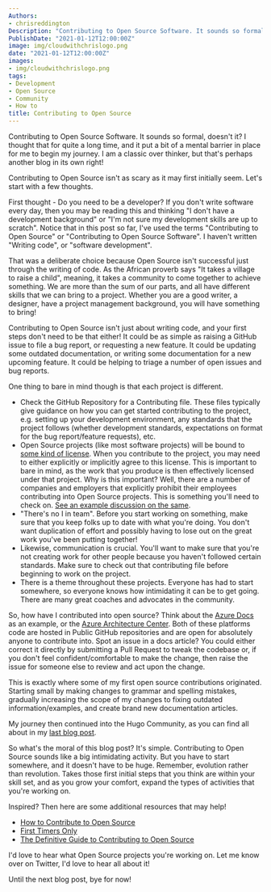 ```yaml
---
Authors: 
- chrisreddington
Description: "Contributing to Open Source Software. It sounds so formal, doesn't it? I thought that for quite a long time, and it put a bit of a mental barrier in place for me to begin my journey. I am a classic over thinker, but that's perhaps another blog in its own right! Contributing to Open Source isn't as scary as it may first initially seem. Let's start with a few thoughts."
PublishDate: "2021-01-12T12:00:00Z"
image: img/cloudwithchrislogo.png
date: "2021-01-12T12:00:00Z"
images:
- img/cloudwithchrislogo.png
tags:
- Development
- Open Source
- Community
- How to
title: Contributing to Open Source
---
```

Contributing to Open Source Software. It sounds so formal, doesn't it? I thought that for quite a long time, and it put a bit of a mental barrier in place for me to begin my journey. I am a classic over thinker, but that's perhaps another blog in its own right!

Contributing to Open Source isn't as scary as it may first initially seem. Let's start with a few thoughts.

First thought - Do you need to be a developer? If you don't write software every day, then you may be reading this and thinking "I don't have a development background" or "I'm not sure my development skills are up to scratch". Notice that in this post so far, I've used the terms "Contributing to Open Source" or "Contributing to Open Source Software". I haven't written "Writing code", or "software development".

That was a deliberate choice because Open Source isn't successful just through the writing of code. As the African proverb says "It takes a village to raise a child", meaning, it takes a community to come together to achieve something. We are more than the sum of our parts, and all have different skills that we can bring to a project. Whether you are a good writer, a designer, have a project management background, you will have something to bring!

Contributing to Open Source isn't just about writing code, and your first steps don't need to be that either! It could be as simple as raising a GitHub issue to file a bug report, or requesting a new feature. It could be updating some outdated documentation, or writing some documentation for a new upcoming feature. It could be helping to triage a number of open issues and bug reports.

One thing to bare in mind though is that each project is different.

* Check the GitHub Repository for a Contributing file. These files typically give guidance on how you can get started contributing to the project, e.g. setting up your development environment, any standards that the project follows (whether development standards, expectations on format for the bug report/feature requests), etc.
* Open Source projects (like most software projects) will be bound to [some kind of license](https://choosealicense.com/). When you contribute to the project, you may need to either explicitly or implicitly agree to this license. This is important to bare in mind, as the work that you produce is then effectively licensed under that project. Why is this important? Well, there are a number of companies and employers that explicitly prohibit their employees contributing into Open Source projects. This is something you'll need to check on. [See an example discussion on the same](https://softwareengineering.stackexchange.com/questions/11334/does-your-company-have-a-written-policy-about-contributing-to-open-source-projec).
* "There's no I in team". Before you start working on something, make sure that you keep folks up to date with what you're doing. You don't want duplication of effort and possibly having to lose out on the great work you've been putting together!
* Likewise, communication is crucial. You'll want to make sure that you're not creating work for other people because you haven't followed certain standards. Make sure to check out that contributing file before beginning to work on the project.
* There is a theme throughout these projects. Everyone has had to start somewhere, so everyone knows how intimidating it can be to get going. There are many great coaches and advocates in the community.

So, how have I contributed into open source? Think about the [Azure Docs](https://github.com/MicrosoftDocs/azure-docs) as an example, or the [Azure Architecture Center](https://docs.microsoft.com/en-us/azure/architecture/). Both of these platforms code are hosted in Public GitHub repositories and are open for absolutely anyone to contribute into. Spot an issue in a docs article? You could either correct it directly by submitting a Pull Request to tweak the codebase or, if you don't feel confident/comfortable to make the change, then raise the issue for someone else to review and act upon the change.

This is exactly where some of my first open source contributions originated. Starting small by making changes to grammar and spelling mistakes, gradually increasing the scope of my changes to fixing outdated information/examples, and create brand new documentation articles.

My journey then continued into the Hugo Community, as you can find all about in my [last blog post](/blog/contributing-to-a-hugo-theme/).

So what's the moral of this blog post? It's simple. Contributing to Open Source sounds like a big intimidating activity. But you have to start somewhere, and it doesn't have to be huge. Remember, evolution rather than revolution. Takes those first initial steps that you think are within your skill set, and as you grow your comfort, expand the types of activities that you're working on.

Inspired? Then here are some additional resources that may help!

* [How to Contribute to Open Source](https://opensource.guide/how-to-contribute/)
* [First Timers Only](https://www.firsttimersonly.com/)
* [The Definitive Guide to Contributing to Open Source](https://www.freecodecamp.org/news/the-definitive-guide-to-contributing-to-open-source-900d5f9f2282/)

I'd love to hear what Open Source projects you're working on. Let me know over on Twitter, I'd love to hear all about it!

Until the next blog post, bye for now!